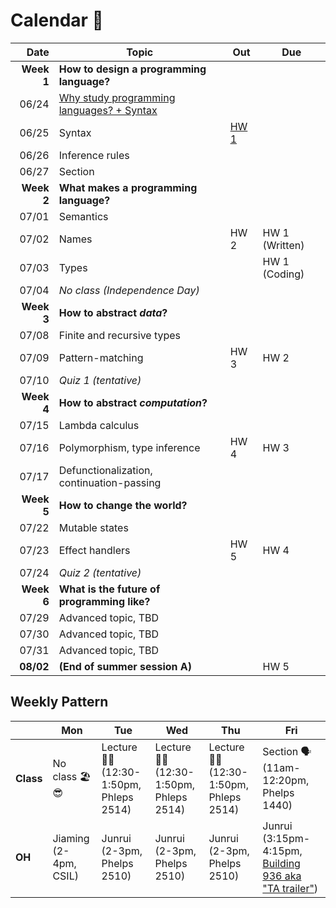 # Calendar 📅



|       Date | Topic                                                                | Out                       | Due            |
| ---------: | -------------------------------------------------------------------- | ------------------------- | -------------- |
| **Week 1** | **How to design a programming language?**                            |                           |                |
|      06/24 | [Why study programming languages? + Syntax](./lecture-notes/0624.md) |                           |                |
|      06/25 | Syntax                                                               | [HW 1](./assignments/hw1) |                |
|      06/26 | Inference rules                                                      |                           |                |
|      06/27 | Section                                                              |                           |                |
| **Week 2** | **What makes a programming language?**                               |                           |                |
|      07/01 | Semantics                                                            |                           |                |
|      07/02 | Names                                                                | HW 2                      | HW 1 (Written) |
|      07/03 | Types                                                                |                           | HW 1 (Coding)  |
|      07/04 | *No class (Independence Day)*                                        |                           |                |
| **Week 3** | **How to abstract *data*?**                                          |                           |                |
|      07/08 | Finite and recursive types                                           |                           |                |
|      07/09 | Pattern-matching                                                     | HW 3                      | HW 2           |
|      07/10 | *Quiz 1 (tentative)*                                                 |                           |                |
| **Week 4** | **How to abstract *computation*?**                                   |                           |                |
|      07/15 | Lambda calculus                                                      |                           |                |
|      07/16 | Polymorphism, type inference                                         | HW 4                      | HW 3           |
|      07/17 | Defunctionalization, continuation-passing                            |                           |                |
| **Week 5** | **How to change the world?**                                         |                           |                |
|      07/22 | Mutable states                                                       |                           |                |
|      07/23 | Effect handlers                                                      | HW 5                      | HW 4           |
|      07/24 | *Quiz 2 (tentative)*                                                 |                           |                |
| **Week 6** | **What is the future of programming like?**                          |                           |                |
|      07/29 | Advanced topic, TBD                                                  |                           |                |
|      07/30 | Advanced topic, TBD                                                  |                           |                |
|      07/31 | Advanced topic, TBD                                                  |                           |                |
|  **08/02** | **(End of summer session A)**                                        |                           | HW 5           |


## Weekly Pattern

|           | Mon                        | Tue                                             | Wed                                             | Thu                                             | Fri                                                                                                                            |
| --------- | -------------------------- | ----------------------------------------------- | ----------------------------------------------- | ----------------------------------------------- | ------------------------------------------------------------------------------------------------------------------------------ |
| **Class** | No class 🏖️😎                | Lecture 🧑‍🏫 <br> (12:30-1:50pm, <br> Phleps 2514) | Lecture 🧑‍🏫 <br> (12:30-1:50pm, <br> Phleps 2514) | Lecture 🧑‍🏫 <br> (12:30-1:50pm, <br> Phleps 2514) | Section 🗣️ <br> (11am-12:20pm, <br> Phelps 1440)                                                                                |
| **OH**    | Jiaming <br> (2-4pm, CSIL) | Junrui <br> (2-3pm, Phelps 2510)                | Junrui <br> (2-3pm, Phelps 2510)                | Junrui <br> (2-3pm, Phelps 2510)                | Junrui <br> (3:15pm-4:15pm, [Building 936 aka "TA trailer"](https://ucsb-cs8.github.io/w20/info/mentorPhotos/trailer-map.png)) |


<!-- |      07/29 | Curry-Howard correspondence                 |      |      |
|      07/30 | Codata, objects, subtyping, infinity        |      |      |
|      07/31 | It's lambda calculus all the way down!      |      |      | -->
